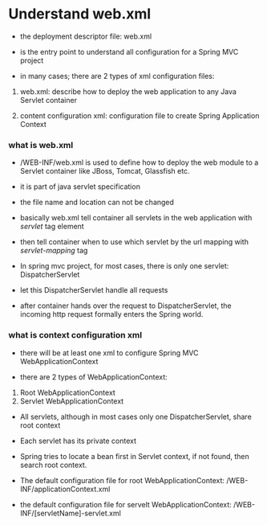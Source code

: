 # Understand web.xml

- the deployment descriptor file: web.xml

- is the entry point to understand all configuration for a Spring MVC project

- in many cases; there are 2 types of xml configuration files:

1. web.xml: describe how to deploy the web application to any Java Servlet container

2. content configuration xml: configuration file to create Spring Application Context

### what is web.xml

- /WEB-INF/web.xml is used to define how to deploy the web module to a Servlet
  container like JBoss, Tomcat, Glassfish etc.

- it is part of java servlet specification

- the file name and location can not be changed

- basically web.xml tell container all servlets in the web application with *servlet* tag element

- then tell container when to use which servlet by the url mapping with *servlet-mapping* tag

* In spring mvc project, for most cases, there is only one servlet: DispatcherServlet

- let this DispatcherServlet handle all requests

- after container hands over the request to DispatcherServlet, the incoming http
  request formally enters the Spring world.


### what is context configuration xml

- there will be at least one xml to configure Spring MVC WebApplicationContext

- there are 2 types of WebApplicationContext:

1. Root WebApplicationContext
2. Servlet WebApplicationContext

- All servlets, although in most cases only one DispatcherServlet, share root context

- Each servlet has its private context

- Spring tries to locate a bean first in Servlet context, if not found, then search root context.

* The default configuration file for root WebApplicationContext: /WEB-INF/applicationContext.xml

* the default configuration file for servelt WebApplicationContext: /WEB-INF/[servletName]-servlet.xml
